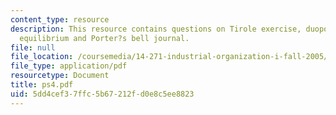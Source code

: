 ```yaml
---
content_type: resource
description: This resource contains questions on Tirole exercise, duopoly model, cournot
  equilibrium and Porter?s bell journal.
file: null
file_location: /coursemedia/14-271-industrial-organization-i-fall-2005/5dd4cef37ffc5b67212fd0e8c5ee8823_ps4.pdf
file_type: application/pdf
resourcetype: Document
title: ps4.pdf
uid: 5dd4cef3-7ffc-5b67-212f-d0e8c5ee8823
---
```

